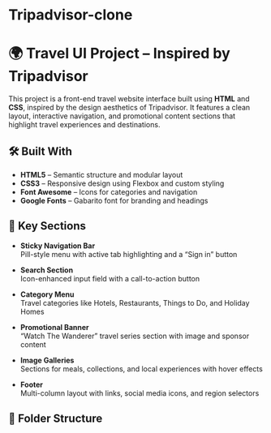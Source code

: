 # Tripadvisor-clone
# 🌍 Travel UI Project – Inspired by Tripadvisor

This project is a front-end travel website interface built using **HTML** and **CSS**, inspired by the design aesthetics of Tripadvisor. It features a clean layout, interactive navigation, and promotional content sections that highlight travel experiences and destinations.

## 🛠️ Built With

- **HTML5** – Semantic structure and modular layout
- **CSS3** – Responsive design using Flexbox and custom styling
- **Font Awesome** – Icons for categories and navigation
- **Google Fonts** – Gabarito font for branding and headings

## 📌 Key Sections

- **Sticky Navigation Bar**  
  Pill-style menu with active tab highlighting and a “Sign in” button

- **Search Section**  
  Icon-enhanced input field with a call-to-action button

- **Category Menu**  
  Travel categories like Hotels, Restaurants, Things to Do, and Holiday Homes

- **Promotional Banner**  
  “Watch The Wanderer” travel series section with image and sponsor content

- **Image Galleries**  
  Sections for meals, collections, and local experiences with hover effects

- **Footer**  
  Multi-column layout with links, social media icons, and region selectors

## 📂 Folder Structure

